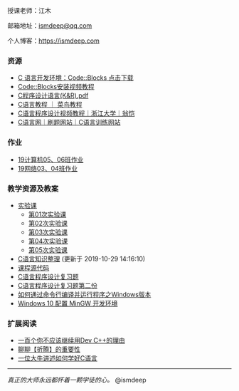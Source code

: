 授课老师：江木

邮箱地址：[ismdeep@qq.com](mailto:ismdeep@qq.com)

个人博客：<a href="https://ismdeep.com" target="_blank">https://ismdeep.com</a>

### 资源

- <a href="https://sourceforge.net/projects/codeblocks/files/Binaries/17.12/Windows/codeblocks-17.12mingw-setup.exe/download" target="_blank">C 语言开发环境：Code::Blocks 点击下载</a>
- <a href="https://www.bilibili.com/video/av68587703" target="_blank">Code::Blocks安装视频教程</a>
- <a href="/c-course/c-programming-language-k-r.pdf" target="_blank">C程序设计语言(K&R).pdf</a>
- <a target="_blank" href="https://www.runoob.com/cprogramming/c-tutorial.html">C语言教程 ｜ 菜鸟教程</a>
- <a target="_blank" href="https://www.icourse163.org/course/ZJU-9001">C语言程序设计视频教程｜浙江大学｜翁恺</a>
- <a target="_blank" href="https://www.dotcpp.com/oj/problemset.html">C语言网｜刷题网站｜C语言训练网站</a>
<!-- - <a target="_blank" href="https://oj.ismdeep.com">JustOJ编程训练平台</a> -->
<!-- - <a target="_blank" href="https://oj.ismdeep.com/group?id=50">JustOJ上的省级精品跨校选课班级题目列表</a> -->


### 作业

- [19计算机05、06班作业](/c-course/homework-cs-05-06)
- [19网络03、04班作业](/c-course/homework-ne-03-04)

### 教学资源及教案

- [实验课](/c-course/training)
    - [第01次实验课](/c-course/training/01)
    - [第02次实验课](/c-course/training/02)
    - [第03次实验课](/c-course/training/03)
    - [第04次实验课](/c-course/training/04)
    - [第05次实验课](/c-course/training/05)
- [C语言知识整理](/c-course/c-lecture-notes) (更新于 2019-10-29 14:16:10)
- [课程源代码](https://github.com/ismdeep/code-practice/tree/master/c-course)
- <a href="/c-course/c-review.pdf" target="_blank">C语言程序设计复习题</a>
- <a href="/c-course/c-review-2.pdf" target="_blank">C语言程序设计复习题第二份</a>
- <a href="https://ismdeep.com/posts/2019-10-28-how-to-compile-c-codes-with-cmd-on-windows.html" target="_blank">如何通过命令行编译并运行程序之Windows版本</a>
- <a href="https://www.bilibili.com/video/av75301720/" target="_blank">Windows 10 配置 MinGW 开发环境</a>

### 扩展阅读

- <a href="https://blog.csdn.net/qq_40688707/article/details/81137667" target="_blank">一百个你不应该继续用Dev C++的理由</a>
- <a href="https://ismdeep.com/posts/2018-08-04-talking-about-the-importance-of-toss.html" target="_blank">聊聊【折腾】的重要性</a>
- <a target="_blank" href="http://sohu.com/a/165940792_464086">一位大牛讲述如何学好C语言</a>

-----

*真正的大师永远都怀着一颗学徒的心。*         @ismdeep

